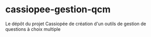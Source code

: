# cassiopee-gestion-qcm
Le dépôt du projet Cassiopée de création d'un outils de gestion de questions à choix multiple

